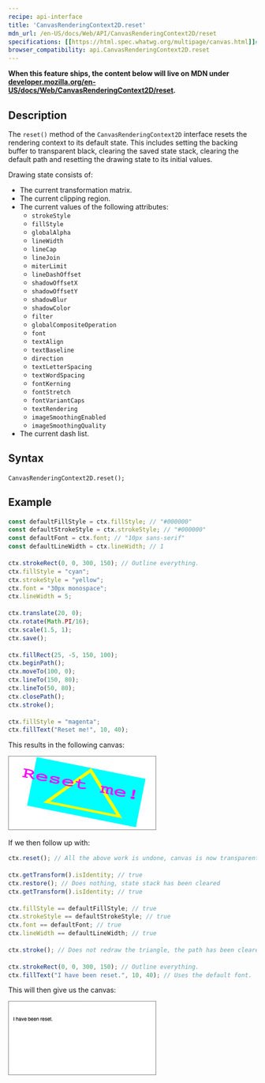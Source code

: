 ```yaml
---
recipe: api-interface
title: 'CanvasRenderingContext2D.reset'
mdn_url: /en-US/docs/Web/API/CanvasRenderingContext2D/reset
specifications: [[https://html.spec.whatwg.org/multipage/canvas.html]]#[[dom-context-2d-reset]]
browser_compatibility: api.CanvasRenderingContext2D.reset
---
```



**When this feature ships, the content below will live on MDN under
[developer.mozilla.org/en-US/docs/Web/CanvasRenderingContext2D/reset](https://developer.mozilla.org/en-US/docs/Web/CanvasRenderingContext2D/reset).**

## Description

The `reset()` method of the `CanvasRenderingContext2D` interface
resets the rendering context to its default state. This includes setting the backing buffer to transparent black, clearing the saved state stack, clearing the default path and resetting the drawing state to its initial values.

Drawing state consists of:
 - The current transformation matrix.
 - The current clipping region.
 - The current values of the following attributes: 
    - `strokeStyle`
    - `fillStyle`
    - `globalAlpha`
    - `lineWidth`
    - `lineCap`
    - `lineJoin`
    - `miterLimit`
    - `lineDashOffset`
    - `shadowOffsetX`
    - `shadowOffsetY`
    - `shadowBlur`
    - `shadowColor`
    - `filter`
    - `globalCompositeOperation`
    - `font`
    - `textAlign`
    - `textBaseline`
    - `direction`
    - `textLetterSpacing`
    - `textWordSpacing`
    - `fontKerning`
    - `fontStretch`
    - `fontVariantCaps`
    - `textRendering`
    - `imageSmoothingEnabled`
    - `imageSmoothingQuality`
 - The current dash list.

## Syntax

`CanvasRenderingContext2D.reset();`

## Example

```js
const defaultFillStyle = ctx.fillStyle; // "#000000"
const defaultStrokeStyle = ctx.strokeStyle; // "#000000"
const defaultFont = ctx.font; // "10px sans-serif"
const defaultLineWidth = ctx.lineWidth; // 1

ctx.strokeRect(0, 0, 300, 150); // Outline everything.
ctx.fillStyle = "cyan";
ctx.strokeStyle = "yellow";
ctx.font = "30px monospace";
ctx.lineWidth = 5;

ctx.translate(20, 0);
ctx.rotate(Math.PI/16);
ctx.scale(1.5, 1);
ctx.save();

ctx.fillRect(25, -5, 150, 100);
ctx.beginPath();
ctx.moveTo(100, 0);
ctx.lineTo(150, 80);
ctx.lineTo(50, 80);
ctx.closePath();
ctx.stroke();

ctx.fillStyle = "magenta";
ctx.fillText("Reset me!", 10, 40);
```

This results in the following canvas:

![Non-reset canvas2d](../../data/unreset-canvas2d.png)

If we then follow up with:
```js
ctx.reset(); // All the above work is undone, canvas is now transparent black

ctx.getTransform().isIdentity; // true
ctx.restore(); // Does nothing, state stack has been cleared
ctx.getTransform().isIdentity; // true

ctx.fillStyle == defaultFillStyle; // true
ctx.strokeStyle == defaultStrokeStyle; // true
ctx.font == defaultFont; // true
ctx.lineWidth == defaultLineWidth; // true

ctx.stroke(); // Does not redraw the triangle, the path has been cleared.

ctx.strokeRect(0, 0, 300, 150); // Outline everything.
ctx.fillText("I have been reset.", 10, 40); // Uses the default font.
```

This will then give us the canvas:

![Reset canvas2d](../../data/reset-canvas2d.png)
